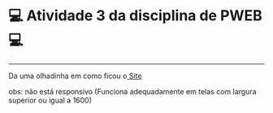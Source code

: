 # 💻 Atividade 3 da disciplina de PWEB 💻
<hr>
<p>Da uma olhadinha em como ficou o<a href="https://erichidekikataokaferreira.github.io/PWEB-ATIVIDADE3/" target="_blank"> Site</a></p>
<p>obs: não está responsivo (Funciona adequadamente em telas com largura superior ou igual a 1600)
